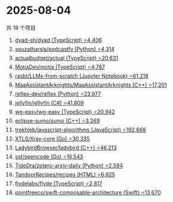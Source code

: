 # 2025-08-04

共 18 个项目

<!-- BEGIN GITHUB -->
<!-- 最后更新时间 2025-08-04 19:10:26 +0800 -->
1. [dyad-sh/dyad (TypeScript) ⭐4,406](https://github.com/dyad-sh/dyad)
1. [souzatharsis/podcastfy (Python) ⭐4,314](https://github.com/souzatharsis/podcastfy)
1. [actualbudget/actual (TypeScript) ⭐20,631](https://github.com/actualbudget/actual)
1. [MotiaDev/motia (TypeScript) ⭐4,787](https://github.com/MotiaDev/motia)
1. [rasbt/LLMs-from-scratch (Jupyter Notebook) ⭐61,218](https://github.com/rasbt/LLMs-from-scratch)
1. [MaaAssistantArknights/MaaAssistantArknights (C++) ⭐17,201](https://github.com/MaaAssistantArknights/MaaAssistantArknights)
1. [reflex-dev/reflex (Python) ⭐23,977](https://github.com/reflex-dev/reflex)
1. [jellyfin/jellyfin (C#) ⭐41,809](https://github.com/jellyfin/jellyfin)
1. [wg-easy/wg-easy (TypeScript) ⭐20,942](https://github.com/wg-easy/wg-easy)
1. [eclipse-sumo/sumo (C++) ⭐3,269](https://github.com/eclipse-sumo/sumo)
1. [trekhleb/javascript-algorithms (JavaScript) ⭐192,668](https://github.com/trekhleb/javascript-algorithms)
1. [XTLS/Xray-core (Go) ⭐30,335](https://github.com/XTLS/Xray-core)
1. [LadybirdBrowser/ladybird (C++) ⭐46,213](https://github.com/LadybirdBrowser/ladybird)
1. [sst/opencode (Go) ⭐16,543](https://github.com/sst/opencode)
1. [TideDra/zotero-arxiv-daily (Python) ⭐2,594](https://github.com/TideDra/zotero-arxiv-daily)
1. [TandoorRecipes/recipes (HTML) ⭐6,925](https://github.com/TandoorRecipes/recipes)
1. [flydelabs/flyde (TypeScript) ⭐2,817](https://github.com/flydelabs/flyde)
1. [pointfreeco/swift-composable-architecture (Swift) ⭐13,670](https://github.com/pointfreeco/swift-composable-architecture)
<!-- END GITHUB -->